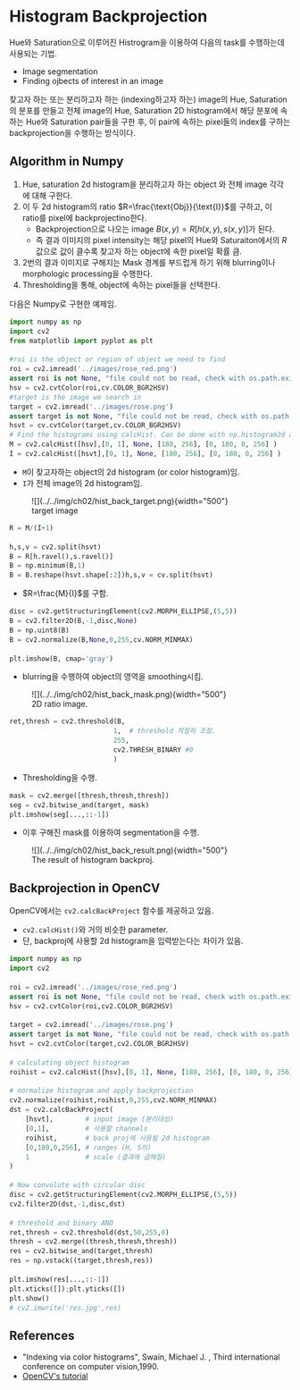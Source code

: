 # Histogram Backprojection

Hue와 Saturation으로 이루어진 Histrogram을 이용하여 다음의 task를 수행하는데 사용되는 기법.

* Image segmentation
* Finding ojbects of interest in an image

찾고자 하는 또는 분리하고자 하는 (indexing하고자 하는) image의 Hue, Saturation의 분포를 만들고 전체 image의 Hue, Saturation 2D histogram에서 해당 분포에 속하는 Hue와 Saturation pair들을 구한 후, 이 pair에 속하는 pixel들의 index를 구하는 backprojection을 수행하는 방식이다. 

## Algorithm in Numpy

1. Hue, saturation 2d histogram을 분리하고자 하는 object 와 전체 image 각각에 대해 구한다.
2. 이 두 2d histogram의 ratio $R=\frac{\text{Obj}}{\text{I}}$를 구하고, 이 ratio를 pixel에 backprojectino한다.
    * Backprojection으로 나오는 image $B(x,y)=R[h(x,y), s(x,y)]$가 된다.
    * 즉 결과 이미지의 pixel intensity는 해당 pixel의 Hue와 Saturaiton에서의 $R$값으로 값이 클수록 찾고자 하는 object에 속한 pixel일 확률 큼.
3. 2번의 결과 이미지로 구해지는 Mask 경계를 부드럽게 하기 위해 blurring이나 morphologic processing을 수행한다. 
4. Thresholding을 통해, object에 속하는 pixel들을 선택한다.


다음은 Numpy로 구현한 예제임.

```Python
import numpy as np
import cv2 
from matplotlib import pyplot as plt

#roi is the object or region of object we need to find
roi = cv2.imread('../images/rose_red.png')
assert roi is not None, "file could not be read, check with os.path.exists()"
hsv = cv2.cvtColor(roi,cv.COLOR_BGR2HSV)
#target is the image we search in
target = cv2.imread('../images/rose.png')
assert target is not None, "file could not be read, check with os.path.exists()"
hsvt = cv.cvtColor(target,cv.COLOR_BGR2HSV)
# Find the histograms using calcHist. Can be done with np.histogram2d also
M = cv2.calcHist([hsv],[0, 1], None, [180, 256], [0, 180, 0, 256] )
I = cv2.calcHist([hsvt],[0, 1], None, [180, 256], [0, 180, 0, 256] )
```

* `M`이 찾고자하는 object의 2d histogram (or color histogram)임.
* `I`가 전체 image의 2d histogram임.

<figure markdown>
![](../../img/ch02/hist_back_target.png){width="500"}
<figcaption>target image</figcaption>
</figure>

```Python
R = M/(I+1)

h,s,v = cv2.split(hsvt)
B = R[h.ravel(),s.ravel()]
B = np.minimum(B,1)
B = B.reshape(hsvt.shape[:2])h,s,v = cv.split(hsvt)
```

* $R=\frac{M}{I}$를 구함.

```Python
disc = cv2.getStructuringElement(cv2.MORPH_ELLIPSE,(5,5))
B = cv2.filter2D(B,-1,disc,None)
B = np.uint8(B)
B = cv2.normalize(B,None,0,255,cv.NORM_MINMAX)

plt.imshow(B, cmap='gray')
```

* blurring을 수행하여 object의 영역을 smoothing시킴.

<figure markdown>
![](../../img/ch02/hist_back_mask.png){width="500"}
<figcaption>2D ratio image.</figcaption>
</figure>

```Python
ret,thresh = cv2.threshold(B,
                          1,  # threshold 적절히 조절.
                          255,
                          cv2.THRESH_BINARY #0
                          )
```

* Thresholding을 수행.

```Python
mask = cv2.merge([thresh,thresh,thresh])
seg = cv2.bitwise_and(target, mask)
plt.imshow(seg[...,::-1])
```

* 이후 구해진 mask를 이용하여 segmentation을 수행.

<figure markdown>
![](../../img/ch02/hist_back_result.png){width="500"}
<figcaption>The result of histogram backproj.</figcaption>
</figure markdown>


## Backprojection in OpenCV

OpenCV에서는 `cv2.calcBackProject` 함수를 제공하고 있음.

* `cv2.calcHist()`와 거의 비슷한 parameter.
* 단, backproj에 사용할 2d histogram을 입력받는다는 차이가 있음.

```Python
import numpy as np
import cv2

roi = cv2.imread('../images/rose_red.png')
assert roi is not None, "file could not be read, check with os.path.exists()"
hsv = cv2.cvtColor(roi,cv2.COLOR_BGR2HSV)

target = cv2.imread('../images/rose.png')
assert target is not None, "file could not be read, check with os.path.exists()"
hsvt = cv2.cvtColor(target,cv2.COLOR_BGR2HSV)

# calculating object histogram
roihist = cv2.calcHist([hsv],[0, 1], None, [180, 256], [0, 180, 0, 256] )

# normalize histogram and apply backprojection
cv2.normalize(roihist,roihist,0,255,cv2.NORM_MINMAX)
dst = cv2.calcBackProject(
    [hsvt],        # input image (분리대상) 
    [0,1],         # 사용할 channels
    roihist,       # back proj에 사용될 2d histogram
    [0,180,0,256], # ranges (H, S의)
    1              # scale (결과에 곱해질)
)

# Now convolute with circular disc
disc = cv2.getStructuringElement(cv2.MORPH_ELLIPSE,(5,5))
cv2.filter2D(dst,-1,disc,dst)

# threshold and binary AND
ret,thresh = cv2.threshold(dst,50,255,0)
thresh = cv2.merge((thresh,thresh,thresh))
res = cv2.bitwise_and(target,thresh)
res = np.vstack((target,thresh,res))

plt.imshow(res[...,::-1])
plt.xticks([]);plt.yticks([])
plt.show()
# cv2.imwrite('res.jpg',res)
```

## References

* "Indexing via color histograms", Swain, Michael J. , Third international conference on computer vision,1990.
* [OpenCV's tutorial](https://docs.opencv.org/4.x/dc/df6/tutorial_py_histogram_backprojection.html)
